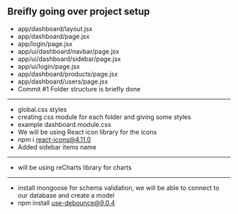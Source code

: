 Breifly going over project setup
--------------------------------
* app/dashboard/layout.jsx
* app/dashboard/page.jsx
* app/login/page.jsx
* app/ui/dashboard/navbar/page.jsx
* app/ui/dashboard/sidebar/page.jsx
* app/ui/login/page.jsx
* app/dashboard/products/page.jsx
* app/dashboard/users/page.jsx
* Commit #1 Folder structure is briefly done

-----------------------------------------------------------

* global.css styles
* creating css module for each folder and giving some styles
* example dashboard.module.css
* We will be using React icon library for the icons
* npm i react-icons@4.11.0
* Added sidebar items name

-----------------------------------------------------

* will be using reCharts library for charts

-----------------------------------------------------------

* install mongoose for schema validation, we will be able to connect to our database and create a model
* npm install use-debounce@9.0.4
